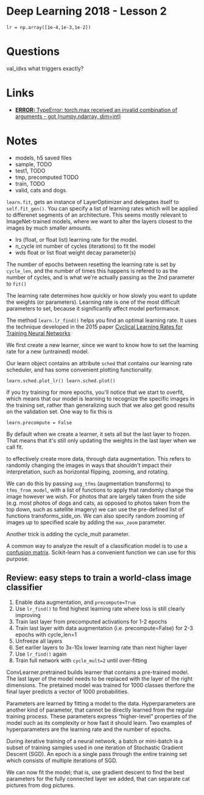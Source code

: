 # Deep Learning 2018 - Lesson 2

    lr = np.array([1e-4,1e-3,1e-2])

# Questions

val_idxs what triggers exactly?


# Links

* [**ERROR:** TypeError: torch.max received an invalid combination of arguments - got (numpy.ndarray, dim=int)](http://forums.fast.ai/t/lesson1-ipynb-error-typeerror-torch-max-received-an-invalid-combination-of-arguments-got-numpy-ndarray-dim-int/10707/3?u=ecelis)


# Notes

* models, h5 saved files
* sample, TODO
* test1, TODO
* tmp, precomputed TODO
* train, TODO
* valid, cats and dogs


`learn.fit`, gets an instance of LayerOptimizer and delegates itself to
`self.fit_gen()`. You can specify a list of learning rates which will be
applied to differenet segments of an architecture. This seems mostly
relevant to ImageNet-trained models, where we want to alter the layers
closest to the images by much smaller amounts.

- lrs (float, or float list) learning rate for the model.
- n_cycle int number of cycles (iterations) to fit the model
- wds float or list float weight decay parameter(s)

The number of epochs between resetting the learning rate is set by
`cycle_len`, and the number of times this happens is refered to as the
number of cycles, and is what we're actually passing as the 2nd
parameter to `fit()`

The learning rate determines how quickly or how slowly you want to
update the weights (or parameters). Learning rate is one of the most
difficult parameters to set, because it significantly affect model
performance.

The method `learn.lr_find()` helps you find an optimal learning rate. It
uses the technique developed in the 2015 paper [Cyclical Learning Rates
for Training Neural Networks](http://arxiv.org/abs/1506.01186)

We first create a new learner, since we want to know how to set the
learning rate for a new (untrained) model.

Our learn object contains an attribute `sched` that contains our learning
rate scheduler, and has some convenient plotting functionality.


    learn.sched.plot_lr() learn.sched.plot()


If you try training for more epochs, you'll notice that we start to
overfit, which means that our model is learning to recognize the
specific images in the training set, rather than generalizing such that
we also get good results on the validation set. One way to fix this is


    learn.precompute = False


By default when we create a learner, it sets all but the last layer to
frozen. That means that it's still only updating the weights in the last
layer when we call fit.

to effectively create more data, through data augmentation. This refers
to randomly changing the images in ways that shouldn't impact their
interpretation, such as horizontal flipping, zooming, and rotating.

We can do this by passing `aug_tfms` (augmentation transforms) to
`tfms_from_model`, with a list of functions to apply that randomly change
the image however we wish. For photos that are largely taken from the
side (e.g. most photos of dogs and cats, as opposed to photos taken from
the top down, such as satellite imagery) we can use the pre-defined list
of functions transforms_side_on. We can also specify random zooming of
images up to specified scale by adding the `max_zoom` parameter.

Another trick is adding the cycle_mult parameter.

A common way to analyze the result of a classification model is to use a
[confusion matrix](http://www.dataschool.io/simple-guide-to-confusion-matrix-terminology/).
Scikit-learn has a convenient function we can use for this purpose.

## Review: easy steps to train a world-class image classifier

1. Enable data augmentation, and `precompute=True`
1. Use `lr_find()` to find highest learning rate where loss is still
clearly improving
1. Train last layer from precomputed activations for 1-2 epochs
1. Train last layer with data augmentation (i.e. precompute=False) for 2-3 epochs with cycle_len=1
1. Unfreeze all layers
1. Set earlier layers to 3x-10x lower learning rate than next higher
layer
1. Use `lr_find()` again
1. Train full network with `cycle_mult=2` until over-fitting

ConvLearner.pretrained builds learner that contains a pre-trained model.
The last layer of the model needs to be replaced with the layer of the
right dimensions. The pretained model was trained for 1000 classes
therfore the final layer predicts a vector of 1000 probabilities.

Parameters are learned by fitting a model to the data. Hyperparameters
are another kind of parameter, that cannot be directly learned from the
regular training process. These parameters express “higher-level”
properties of the model such as its complexity or how fast it should
learn. Two examples of hyperparameters are the learning rate and the
number of epochs.

During iterative training of a neural network, a batch or mini-batch is
a subset of training samples used in one iteration of Stochastic
Gradient Descent (SGD). An epoch is a single pass through the entire
training set which consists of multiple iterations of SGD.

We can now fit the model; that is, use gradient descent to find the best
parameters for the fully connected layer we added, that can separate cat
pictures from dog pictures.


